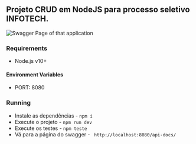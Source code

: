 ## Projeto CRUD em NodeJS para processo seletivo INFOTECH.

<img src="https://i.imgur.com/7c3DnhT.png" alt="Swagger Page of that application" title="Swagger Page of that application"/>

### Requirements

- Node.js v10+

#### Environment Variables

- PORT: 8080
### Running

- Instale as dependências  - `npm i`
- Execute o projeto - `npm run dev`
- Execute os testes - `npm teste`
- Vá para a página do swagger - ` http://localhost:8080/api-docs/`

